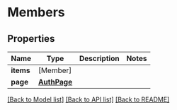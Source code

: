 # Members

## Properties
Name | Type | Description | Notes
------------ | ------------- | ------------- | -------------
**items** | [Member] |  | 
**page** | [**AuthPage**](AuthPage.md) |  | 

[[Back to Model list]](../README.md#documentation-for-models) [[Back to API list]](../README.md#documentation-for-api-endpoints) [[Back to README]](../README.md)



